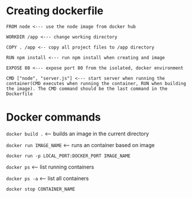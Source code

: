 # Creating dockerfile

```
FROM node <--- use the node image from docker hub

WORKDIR /app <--- change working directory

COPY . /app <-- copy all project files to /app directory

RUN npm install <--- run npm install when creating and image

EXPOSE 80 <--- expose port 80 from the isolated, docker environment

CMD ["node", "server.js"] <--- start server when running the container(CMD executes when running the container, RUN when building the image). The CMD command should be the last command in the Dockerfile

```


# Docker commands
`docker build .`  <-- builds an image in the current directory

`docker run IMAGE_NAME` <-- runs an container based on image

`docker run -p LOCAL_PORT:DOCKER_PORT IMAGE_NAME`

`docker ps` <-- list running containers

`docker ps -a` <-- list all containers

`docker stop CONTAINER_NAME`
